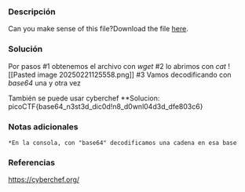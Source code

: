 
### Descripción 
Can you make sense of this file?Download the file [here](https://artifacts.picoctf.net/c/473/enc_flag).
### Solución
Por pasos
	#1 obtenemos el archivo con *wget*
	#2 lo abrimos con *cat*
	![[Pasted image 20250221125558.png]]
	#3 Vamos decodificando con *base64* una y otra vez
	
También se puede usar cyberchef
**Solucion:
picoCTF{base64_n3st3d_dic0d!n8_d0wnl04d3d_dfe803c6}

### Notas adicionales
	*En la consola, con "base64" decodificamos una cadena en esa base

### Referencias 
https://cyberchef.org/


